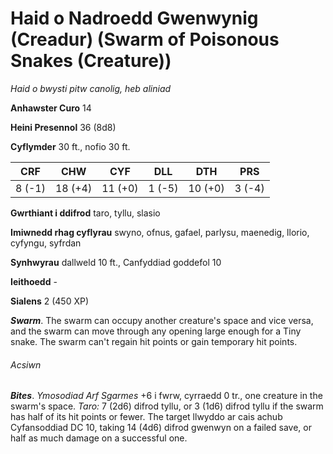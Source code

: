 # Haid o Nadroedd Gwenwynig (Creadur) (Swarm of Poisonous Snakes (Creature))

*Haid o bwysti pitw canolig, heb aliniad*

**Anhawster Curo** 14

**Heini Presennol** 36 (8d8)

**Cyflymder** 30 ft., nofio 30 ft.

| CRF    | CHW     | CYF     | DLL    | DTH     | PRS    |
|--------|---------|---------|--------|---------|--------|
| 8 (-1) | 18 (+4) | 11 (+0) | 1 (-5) | 10 (+0) | 3 (-4) |

**Gwrthiant i ddifrod** taro, tyllu, slasio

**Imiwnedd rhag cyflyrau** swyno, ofnus, gafael, parlysu, maenedig, llorio, cyfyngu, syfrdan

**Synhwyrau** dallweld 10 ft., Canfyddiad goddefol 10

**Ieithoedd** -

**Sialens** 2 (450 XP)

***Swarm***. The swarm can occupy another creature's space and vice versa, and the swarm can move through any opening large enough for a Tiny snake. The swarm can't regain hit points or gain temporary hit points.

###### Acsiwn

***Bites***. *Ymosodiad Arf Sgarmes* +6 i fwrw, cyrraedd 0 tr., one creature in the swarm's space. *Taro:* 7 (2d6) difrod tyllu, or 3 (1d6) difrod tyllu if the swarm has half of its hit points or fewer. The target llwyddo ar cais achub Cyfansoddiad DC 10, taking 14 (4d6) difrod gwenwyn on a failed save, or half as much damage on a successful one.